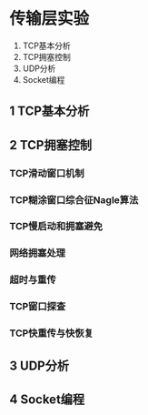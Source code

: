# 传输层实验

1. TCP基本分析
2. TCP拥塞控制
3. UDP分析
4. Socket编程

##  1 TCP基本分析
##  2 TCP拥塞控制

### TCP滑动窗口机制

### TCP糊涂窗口综合征Nagle算法

### TCP慢启动和拥塞避免

### 网络拥塞处理

### 超时与重传

### TCP窗口探查

### TCP快重传与快恢复


##  3 UDP分析
##  4 Socket编程